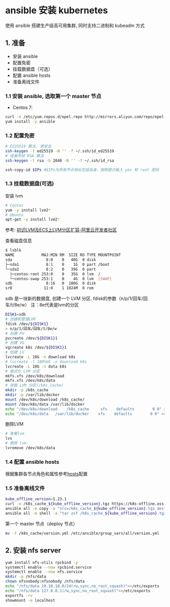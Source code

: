 # ansible 安装 kubernetes

 使用 ansible 搭建生产级高可用集群, 同时支持二进制和 kubeadm 方式

## 1. 准备

- 安装 ansible
- 配置免密
- 挂载数据盘（可选）
- 配置 ansible hosts
- 准备离线文件

### 1.1 安装 ansible, 选取**第一个 master 节点**

- Centos 7:

```bash
curl -o /etc/yum.repos.d/epel.repo http://mirrors.aliyun.com/repo/epel-7.repo
yum install -y ansible
```

### 1.2 配置免密

```bash
# Ed25519 算法, 更安全
ssh-keygen -t ed25519 -N '' -f ~/.ssh/id_ed25519
# 或者传统 RSA 算法
ssh-keygen -t rsa -b 2048 -N '' -f ~/.ssh/id_rsa

ssh-copy-id $IPs #$IPs为所有节点地址包括自身，按照提示输入 yes 和 root 密码
```

### 1.3 挂载数据盘(可选)

安装 lvm

```bash
# Centos
yum -y install lvm2*
# Ubuntu
apt-get -y install lvm2*
```

参考: [初识LVM及ECS上LVM分区扩容-阿里云开发者社区](https://developer.aliyun.com/article/572204)

查看磁盘信息

```bash
$ lsblk
NAME            MAJ:MIN RM  SIZE RO TYPE MOUNTPOINT
sda               8:0    0   40G  0 disk
├─sda1            8:1    0    1G  0 part /boot
└─sda2            8:2    0   39G  0 part
  ├─centos-root 253:0    0   35G  0 lvm  /
  └─centos-swap 253:1    0    4G  0 lvm  [SWAP]
sdb               8:16   0  100G  0 disk
sr0              11:0    1 1024M  0 rom
```

sdb 是一块新的数据盘, 创建一个 LVM 分区. fdisk的参数（n/p/1/回车/回车/t/8e/w）
注：8e代表是lvm的分区

```bash
DISK1=sdb
# 创建和管理LVM
fdisk /dev/${DISK1}
> n/p/1/回车/回车/t/8e/w
# 创建 PV
pvcreate /dev/${DISK1}1
# 创建 VG
vgcreate k8s /dev/${DISK1}1
# 创建 LV
lvcreate -L 10G -n download k8s
# lvcreate -l 100%VG -n download k8s
lvcreate -L 10G -n data k8s
# 格式化 LVM 分区
mkfs.xfs /dev/k8s/download
mkfs.xfs /dev/k8s/data
# 挂载 LVM 分区(/k8s_cache)
mkdir -p /k8s_cache
mkdir -p /var/lib/docker
mount /dev/k8s/download /k8s_cache/
mount /dev/k8s/data /var/lib/docker
echo "/dev/k8s/download    /k8s_cache     xfs    defaults        0 0" >>/etc/fstab
echo "/dev/k8s/data   /var/lib/docker    xfs    defaults        0 0" >>/etc/fstab
```

删除LVM

```bash
# 查看lvm
lvs
# 删除 lvm
lvremove /dev/k8s/data
```

### 1.4 配置 ansible hosts

根据集群各节点角色和属性参考[hosts](./inventory/hosts-cluster.example)配置

### 1.5 准备离线文件

```bash
kube_offline_version=1.23.1
curl -o /k8s_cache_${kube_offline_version}.tgz https://k8s-offline.oss-cn-shanghai.aliyuncs.com/k8s_cache_${kube_offline_version}.tgz
ansible all -m copy -a "src=/k8s_cache_${kube_offline_version}.tgz dest=/k8s_cache_${kube_offline_version}.tgz"
ansible all -m shell -a "tar zxf /k8s_cache_${kube_offline_version}.tgz -C /"
```

第一个 master 节点（deploy 节点）

```bash
mv -f /k8s_cache/version.yml /etc/ansible/group_vars/all/version.yml
```

## 2. 安装 nfs server

```bash
yum install nfs-utils rpcbind -y
systemctl enable --now rpcbind.service
systemctl enable --now nfs.service
mkdir -p /nfs/data
chown nfsnobody:nfsnobody /nfs/data
echo "/nfs/data 10.10.10.0/24(rw,sync,no_root_squash)">>/etc/exports
echo "/nfs/data 127.0.0.1(rw,sync,no_root_squash)">>/etc/exports
exportfs -rv
showmount -e localhost
```
